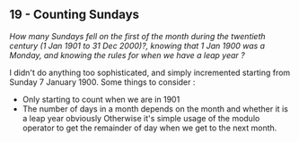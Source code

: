 
## 19 - Counting Sundays
_How many Sundays fell on the first of the month during the twentieth century (1 Jan 1901 to 31 Dec 2000)?, knowing that 1 Jan 1900 was a Monday, and knowing the rules for when we have a leap year ?_

I didn't do anything too sophisticated, and simply incremented starting from Sunday 7 January 1900. Some things to consider :
- Only starting to count when we are in 1901
- The number of days in a month depends on the month and whether it is a leap year obviously
Otherwise it's simple usage of the modulo operator to get the remainder of day when we get to the next month.
